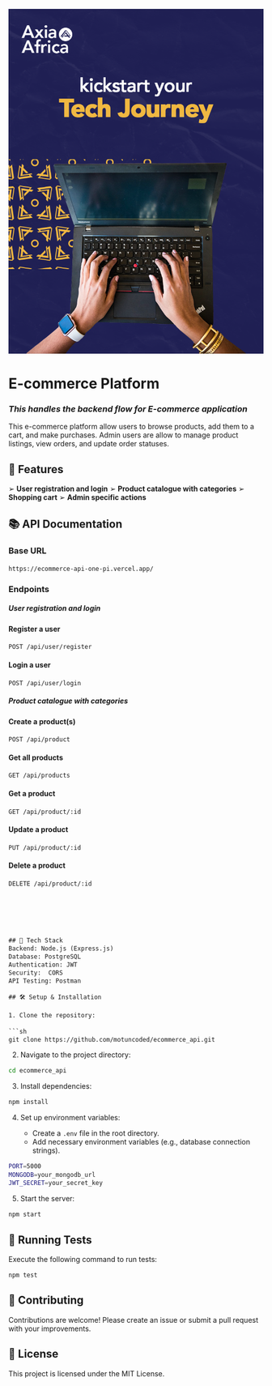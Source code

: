 ![Axia Africa](/axia_africa.png)

# E-commerce Platform

### <i>This handles the backend flow for E-commerce application</i>

This e-commerce platform allow users to browse products,
add them to a cart, and make purchases. Admin users are allow to manage product
listings, view orders, and update order statuses.

## 🚀 Features

➢ **User registration and login**
➢ **Product catalogue with categories**
➢ **Shopping cart**
➢ **Admin specific actions**

## 📚 API Documentation

### Base URL

```
https://ecommerce-api-one-pi.vercel.app/
```

### Endpoints

##### User registration and login

#### Register a user

```
POST /api/user/register
```

#### Login a user

```
POST /api/user/login
```

##### Product catalogue with categories

#### Create a product(s)

```
POST /api/product
```

#### Get all products

```
GET /api/products
```

#### Get a product

```
GET /api/product/:id
```

#### Update a product

```
PUT /api/product/:id
```

#### Delete a product

````
DELETE /api/product/:id






## 🔧 Tech Stack
Backend: Node.js (Express.js)
Database: PostgreSQL
Authentication: JWT
Security:  CORS
API Testing: Postman

## 🛠️ Setup & Installation

1. Clone the repository:

```sh
git clone https://github.com/motuncoded/ecommerce_api.git
````

2. Navigate to the project directory:

```sh
cd ecommerce_api
```

3. Install dependencies:

```sh
npm install
```

4. Set up environment variables:

   - Create a `.env` file in the root directory.
   - Add necessary environment variables (e.g., database connection strings).

```sh
PORT=5000
MONGODB=your_mongodb_url
JWT_SECRET=your_secret_key
```

5. Start the server:

```sh
npm start
```

## 🧪 Running Tests

Execute the following command to run tests:

```sh
npm test
```

## 🤝 Contributing

Contributions are welcome! Please create an issue or submit a pull request with your improvements.

## 📃 License

This project is licensed under the MIT License.
